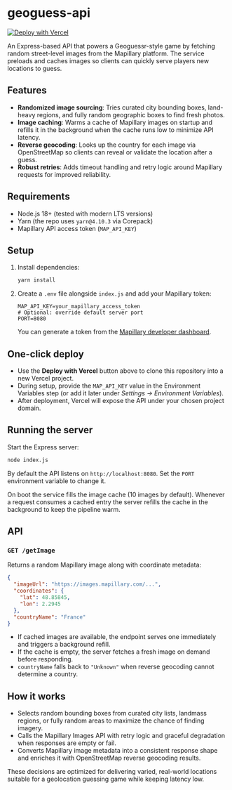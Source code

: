 # geoguess-api

[![Deploy with Vercel](https://vercel.com/button)](https://vercel.com/new/clone?repository-url=https://github.com/OOF2510/geoguess-api&env=MAP_API_KEY&envDescription=Mapillary%20API%20access%20token&envLink=https%3A%2F%2Fwww.mapillary.com%2Fdashboard%2Fdevelopers)

An Express-based API that powers a Geoguessr-style game by fetching random street-level images from the Mapillary platform. The service preloads and caches images so clients can quickly serve players new locations to guess.

## Features

- **Randomized image sourcing**: Tries curated city bounding boxes, land-heavy regions, and fully random geographic boxes to find fresh photos.
- **Image caching**: Warms a cache of Mapillary images on startup and refills it in the background when the cache runs low to minimize API latency.
- **Reverse geocoding**: Looks up the country for each image via OpenStreetMap so clients can reveal or validate the location after a guess.
- **Robust retries**: Adds timeout handling and retry logic around Mapillary requests for improved reliability.

## Requirements

- Node.js 18+ (tested with modern LTS versions)
- Yarn (the repo uses `yarn@4.10.3` via Corepack)
- Mapillary API access token (`MAP_API_KEY`)

## Setup

1. Install dependencies:

   ```sh
   yarn install
   ```

2. Create a `.env` file alongside `index.js` and add your Mapillary token:

   ```env
   MAP_API_KEY=your_mapillary_access_token
   # Optional: override default server port
   PORT=8080
   ```

   You can generate a token from the [Mapillary developer dashboard](https://www.mapillary.com/dashboard/developers).

## One-click deploy

- Use the **Deploy with Vercel** button above to clone this repository into a new Vercel project.
- During setup, provide the `MAP_API_KEY` value in the Environment Variables step (or add it later under *Settings → Environment Variables*).
- After deployment, Vercel will expose the API under your chosen project domain.

## Running the server

Start the Express server:

```sh
node index.js
```

By default the API listens on `http://localhost:8080`. Set the `PORT` environment variable to change it.

On boot the service fills the image cache (10 images by default). Whenever a request consumes a cached entry the server refills the cache in the background to keep the pipeline warm.

## API

### `GET /getImage`

Returns a random Mapillary image along with coordinate metadata:

```json
{
  "imageUrl": "https://images.mapillary.com/...",
  "coordinates": {
    "lat": 48.85845,
    "lon": 2.2945
  },
  "countryName": "France"
}
```

- If cached images are available, the endpoint serves one immediately and triggers a background refill.
- If the cache is empty, the server fetches a fresh image on demand before responding.
- `countryName` falls back to `"Unknown"` when reverse geocoding cannot determine a country.

## How it works

- Selects random bounding boxes from curated city lists, landmass regions, or fully random areas to maximize the chance of finding imagery.
- Calls the Mapillary Images API with retry logic and graceful degradation when responses are empty or fail.
- Converts Mapillary image metadata into a consistent response shape and enriches it with OpenStreetMap reverse geocoding results.

These decisions are optimized for delivering varied, real-world locations suitable for a geolocation guessing game while keeping latency low.
